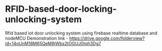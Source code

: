 # RFID-based-door-locking-unlocking-system

Rfid based iot door unlocking system using firebase realtime database and nodeMCU
Demonstration link - 
https://drive.google.com/folderview?id=14oUnM18M65QeM8jWbs2tOGUJ0tqh3Dg7

